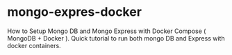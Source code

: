 # mongo-expres-docker
How to Setup Mongo DB and Mongo Express with Docker Compose ( MongoDB + Docker ). Quick tutorial to run both mongo DB and Express with docker containers. 
